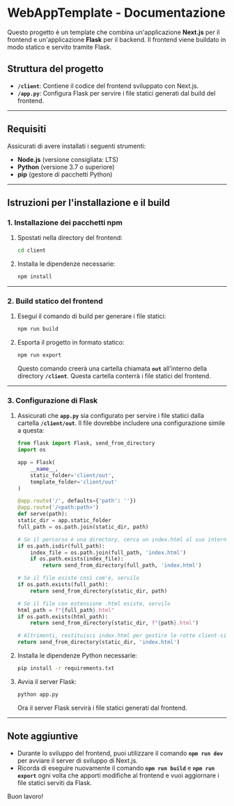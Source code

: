 # WebAppTemplate - Documentazione

Questo progetto è un template che combina un'applicazione **Next.js** per il frontend e un'applicazione **Flask** per il backend. Il frontend viene buildato in modo statico e servito tramite Flask.

## Struttura del progetto

- **`/client`**: Contiene il codice del frontend sviluppato con Next.js.
- **`/app.py`**: Configura Flask per servire i file statici generati dal build del frontend.

---

## Requisiti

Assicurati di avere installati i seguenti strumenti:

- **Node.js** (versione consigliata: LTS)
- **Python** (versione 3.7 o superiore)
- **pip** (gestore di pacchetti Python)

---

## Istruzioni per l'installazione e il build

### 1. Installazione dei pacchetti npm

1. Spostati nella directory del frontend:
    ```bash
    cd client
    ```

2. Installa le dipendenze necessarie:
    ```bash
    npm install
    ```

---

### 2. Build statico del frontend

1. Esegui il comando di build per generare i file statici:
    ```bash
    npm run build
    ```

2. Esporta il progetto in formato statico:
    ```bash
    npm run export
    ```

    Questo comando creerà una cartella chiamata **`out`** all'interno della directory **`/client`**. Questa cartella conterrà i file statici del frontend.

---

### 3. Configurazione di Flask

1. Assicurati che **`app.py`** sia configurato per servire i file statici dalla cartella **`/client/out`**. Il file dovrebbe includere una configurazione simile a questa:

    ```python
    from flask import Flask, send_from_directory
    import os

    app = Flask(
        __name__,
        static_folder='client/out',
        template_folder='client/out'
    )

    @app.route('/', defaults={'path': ''})
    @app.route('/<path:path>')
    def serve(path):
    static_dir = app.static_folder
    full_path = os.path.join(static_dir, path)

    # Se il percorso è una directory, cerca un index.html al suo interno
    if os.path.isdir(full_path):
        index_file = os.path.join(full_path, 'index.html')
        if os.path.exists(index_file):
            return send_from_directory(full_path, 'index.html')

    # Se il file esiste così com'è, servilo
    if os.path.exists(full_path):
        return send_from_directory(static_dir, path)

    # Se il file con estensione .html esiste, servilo
    html_path = f"{full_path}.html"
    if os.path.exists(html_path):
        return send_from_directory(static_dir, f"{path}.html")

    # Altrimenti, restituisci index.html per gestire le rotte client-side
    return send_from_directory(static_dir, 'index.html')
    ```

2. Installa le dipendenze Python necessarie:
    ```bash
    pip install -r requirements.txt
    ```

3. Avvia il server Flask:
    ```bash
    python app.py
    ```

    Ora il server Flask servirà i file statici generati dal frontend.

---

## Note aggiuntive

- Durante lo sviluppo del frontend, puoi utilizzare il comando **`npm run dev`** per avviare il server di sviluppo di Next.js.
- Ricorda di eseguire nuovamente il comando **`npm run build`** e **`npm run export`** ogni volta che apporti modifiche al frontend e vuoi aggiornare i file statici serviti da Flask.

Buon lavoro!